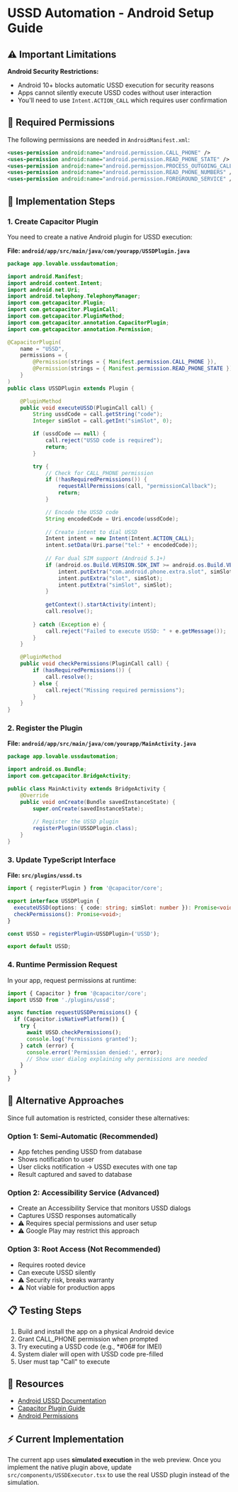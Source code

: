 # USSD Automation - Android Setup Guide

## ⚠️ Important Limitations

**Android Security Restrictions:**
- Android 10+ blocks automatic USSD execution for security reasons
- Apps cannot silently execute USSD codes without user interaction
- You'll need to use `Intent.ACTION_CALL` which requires user confirmation

## 📱 Required Permissions

The following permissions are needed in `AndroidManifest.xml`:

```xml
<uses-permission android:name="android.permission.CALL_PHONE" />
<uses-permission android:name="android.permission.READ_PHONE_STATE" />
<uses-permission android:name="android.permission.PROCESS_OUTGOING_CALLS" />
<uses-permission android:name="android.permission.READ_PHONE_NUMBERS" />
<uses-permission android:name="android.permission.FOREGROUND_SERVICE" />
```

## 🔧 Implementation Steps

### 1. Create Capacitor Plugin

You need to create a native Android plugin for USSD execution:

**File: `android/app/src/main/java/com/yourapp/USSDPlugin.java`**

```java
package app.lovable.ussdautomation;

import android.Manifest;
import android.content.Intent;
import android.net.Uri;
import android.telephony.TelephonyManager;
import com.getcapacitor.Plugin;
import com.getcapacitor.PluginCall;
import com.getcapacitor.PluginMethod;
import com.getcapacitor.annotation.CapacitorPlugin;
import com.getcapacitor.annotation.Permission;

@CapacitorPlugin(
    name = "USSD",
    permissions = {
        @Permission(strings = { Manifest.permission.CALL_PHONE }),
        @Permission(strings = { Manifest.permission.READ_PHONE_STATE })
    }
)
public class USSDPlugin extends Plugin {

    @PluginMethod
    public void executeUSSD(PluginCall call) {
        String ussdCode = call.getString("code");
        Integer simSlot = call.getInt("simSlot", 0);

        if (ussdCode == null) {
            call.reject("USSD code is required");
            return;
        }

        try {
            // Check for CALL_PHONE permission
            if (!hasRequiredPermissions()) {
                requestAllPermissions(call, "permissionCallback");
                return;
            }

            // Encode the USSD code
            String encodedCode = Uri.encode(ussdCode);
            
            // Create intent to dial USSD
            Intent intent = new Intent(Intent.ACTION_CALL);
            intent.setData(Uri.parse("tel:" + encodedCode));
            
            // For dual SIM support (Android 5.1+)
            if (android.os.Build.VERSION.SDK_INT >= android.os.Build.VERSION_CODES.LOLLIPOP_MR1) {
                intent.putExtra("com.android.phone.extra.slot", simSlot);
                intent.putExtra("slot", simSlot);
                intent.putExtra("simSlot", simSlot);
            }
            
            getContext().startActivity(intent);
            call.resolve();
            
        } catch (Exception e) {
            call.reject("Failed to execute USSD: " + e.getMessage());
        }
    }

    @PluginMethod
    public void checkPermissions(PluginCall call) {
        if (hasRequiredPermissions()) {
            call.resolve();
        } else {
            call.reject("Missing required permissions");
        }
    }
}
```

### 2. Register the Plugin

**File: `android/app/src/main/java/com/yourapp/MainActivity.java`**

```java
package app.lovable.ussdautomation;

import android.os.Bundle;
import com.getcapacitor.BridgeActivity;

public class MainActivity extends BridgeActivity {
    @Override
    public void onCreate(Bundle savedInstanceState) {
        super.onCreate(savedInstanceState);
        
        // Register the USSD plugin
        registerPlugin(USSDPlugin.class);
    }
}
```

### 3. Update TypeScript Interface

**File: `src/plugins/ussd.ts`**

```typescript
import { registerPlugin } from '@capacitor/core';

export interface USSDPlugin {
  executeUSSD(options: { code: string; simSlot: number }): Promise<void>;
  checkPermissions(): Promise<void>;
}

const USSD = registerPlugin<USSDPlugin>('USSD');

export default USSD;
```

### 4. Runtime Permission Request

In your app, request permissions at runtime:

```typescript
import { Capacitor } from '@capacitor/core';
import USSD from './plugins/ussd';

async function requestUSSDPermissions() {
  if (Capacitor.isNativePlatform()) {
    try {
      await USSD.checkPermissions();
      console.log('Permissions granted');
    } catch (error) {
      console.error('Permission denied:', error);
      // Show user dialog explaining why permissions are needed
    }
  }
}
```

## 🎯 Alternative Approaches

Since full automation is restricted, consider these alternatives:

### Option 1: Semi-Automatic (Recommended)
- App fetches pending USSD from database
- Shows notification to user
- User clicks notification → USSD executes with one tap
- Result captured and saved to database

### Option 2: Accessibility Service (Advanced)
- Create an Accessibility Service that monitors USSD dialogs
- Captures USSD responses automatically
- ⚠️ Requires special permissions and user setup
- ⚠️ Google Play may restrict this approach

### Option 3: Root Access (Not Recommended)
- Requires rooted device
- Can execute USSD silently
- ⚠️ Security risk, breaks warranty
- ⚠️ Not viable for production apps

## 📋 Testing Steps

1. Build and install the app on a physical Android device
2. Grant CALL_PHONE permission when prompted
3. Try executing a USSD code (e.g., *#06# for IMEI)
4. System dialer will open with USSD code pre-filled
5. User must tap "Call" to execute

## 🔗 Resources

- [Android USSD Documentation](https://developer.android.com/reference/android/telephony/TelephonyManager)
- [Capacitor Plugin Guide](https://capacitorjs.com/docs/plugins/creating-plugins)
- [Android Permissions](https://developer.android.com/guide/topics/permissions/overview)

## ⚡ Current Implementation

The current app uses **simulated execution** in the web preview. Once you implement the native plugin above, update `src/components/USSDExecutor.tsx` to use the real USSD plugin instead of the simulation.
